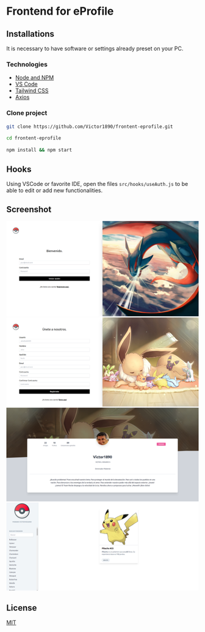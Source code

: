# Frontend for eProfile

## Installations

It is necessary to have software or settings already preset on your PC.

### Technologies

* [Node and NPM](https://nodejs.org/en/)
* [VS Code](https://code.visualstudio.com/)
* [Tailwind CSS](https://tailwindcss.com/)
* [Axios](https://www.npmjs.com/package/axios)

### Clone project

```bash
git clone https://github.com/Victor1890/frontent-eprofile.git
```

```bash
cd frontent-eprofile
```

```bash
npm install && npm start
```

## Hooks

Using VSCode or favorite IDE, open the files `src/hooks/useAuth.js` to be able to edit or add new functionalities.

## Screenshot

![img](design/login.png)
![img](design/register.png)
![img](design/profile.png)
![img](design/home.png)

## License

[MIT](https://choosealicense.com/licenses/mit/)
